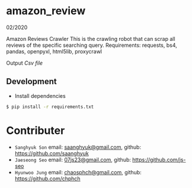 # amazon_review 

02/2020

Amazon Reviews Crawler
This is the crawling robot that can scrap all reviews of the specific searching query. 
Requirements: requests, bs4, pandas, openpyxl, html5lib, proxycrawl



Output
*Csv file*

## Development

- Install dependencies
```bash
$ pip install -r requirements.txt
```





# Contributer
* `Sanghyuk Son` email: saanghyuk@gmail.com, github: https://github.com/saanghyuk
* `Jaeseong Seo` email: 07js23@gmail.com, github: https://github.com/js-seo
* `Hyunwoo Jung` email: chaosphch@gmail.com, github: <https://github.com/chphch>

